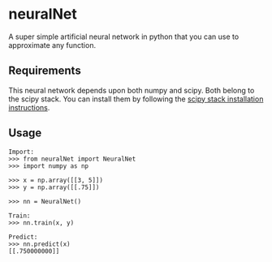 # neuralNet

A super simple artificial neural network in python that you can use to approximate any function.

## Requirements

This neural network depends upon both numpy and scipy. Both belong to the scipy stack.
You can install them by following the [scipy stack installation instructions](http://scipy.org/install.html#individual-packages).

## Usage

```
Import:
>>> from neuralNet import NeuralNet
>>> import numpy as np

>>> x = np.array([[3, 5]])
>>> y = np.array([[.75]])

>>> nn = NeuralNet()

Train:
>>> nn.train(x, y)

Predict:
>>> nn.predict(x)
[[.750000000]]
```

